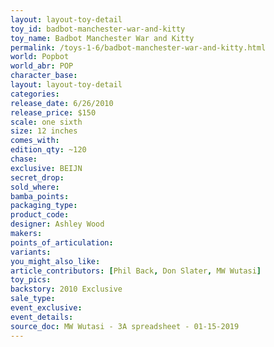 ```yaml
---
layout: layout-toy-detail 
toy_id: badbot-manchester-war-and-kitty
toy_name: Badbot Manchester War and Kitty
permalink: /toys-1-6/badbot-manchester-war-and-kitty.html
world: Popbot
world_abr: POP
character_base: 
layout: layout-toy-detail
categories: 
release_date: 6/26/2010
release_price: $150 
scale: one sixth
size: 12 inches
comes_with: 
edition_qty: ~120
chase: 
exclusive: BEIJN
secret_drop: 
sold_where: 
bamba_points: 
packaging_type: 
product_code:
designer: Ashley Wood
makers: 
points_of_articulation: 
variants: 
you_might_also_like: 
article_contributors: [Phil Back, Don Slater, MW Wutasi]
toy_pics: 
backstory: 2010 Exclusive
sale_type: 
event_exclusive: 
event_details: 
source_doc: MW Wutasi - 3A spreadsheet - 01-15-2019
---
```

